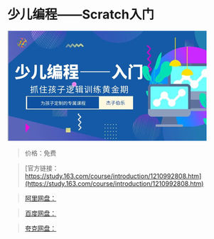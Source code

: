 # 少儿编程——Scratch入门

![img](../../../assets/study163/free/fcaa451ec64b4a95b785ab7bf31f4bb4.jpg)

> 价格：免费

> [官方链接：https://study.163.com/course/introduction/1210992808.htm](https://study.163.com/course/introduction/1210992808.htm)

> [阿里网盘：]()

> [百度网盘：]()

> [夸克网盘：]()
